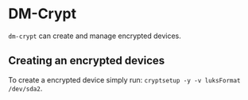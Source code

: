 # DM-Crypt

`dm-crypt` can create and manage encrypted devices.

## Creating an encrypted devices

To create a encrypted device simply run:
`cryptsetup -y -v luksFormat /dev/sda2`.

